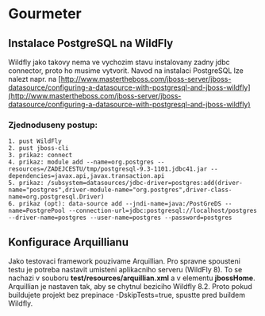Gourmeter
=========

## Instalace PostgreSQL na WildFly
Wildfly jako takovy nema ve vychozim stavu instalovany zadny jdbc connector, proto ho musime vytvorit. Navod na instalaci PostgreSQL lze nalezt napr. na [http://www.mastertheboss.com/jboss-server/jboss-datasource/configuring-a-datasource-with-postgresql-and-jboss-wildfly](http://www.mastertheboss.com/jboss-server/jboss-datasource/configuring-a-datasource-with-postgresql-and-jboss-wildfly)

### Zjednoduseny postup:
	1. pust WildFly
	2. pust jboss-cli
	3. prikaz: connect
	4. prikaz: module add --name=org.postgres --resources=/ZADEJCESTU/tmp/postgresql-9.3-1101.jdbc41.jar --dependencies=javax.api,javax.transaction.api
	5. prikaz: /subsystem=datasources/jdbc-driver=postgres:add(driver-name="postgres",driver-module-name="org.postgres",driver-class-name=org.postgresql.Driver)
	6. prikaz (opt): data-source add --jndi-name=java:/PostGreDS --name=PostgrePool --connection-url=jdbc:postgresql://localhost/postgres --driver-name=postgres --user-name=postgres --password=postgres
	
	
## Konfigurace Arquillianu
Jako testovaci framework pouzivame Arquillian. Pro spravne spousteni testu je potreba nastavit umisteni aplikacniho serveru (WildFly 8). To se nachazi v souboru **test/resources/arquillian.xml** a v elementu **jbossHome**. Arquillian je nastaven tak, aby se chytnul beziciho Wildfly 8.2. Proto pokud buildujete projekt bez prepinace -DskipTests=true, spustte pred buildem Wildfly.

